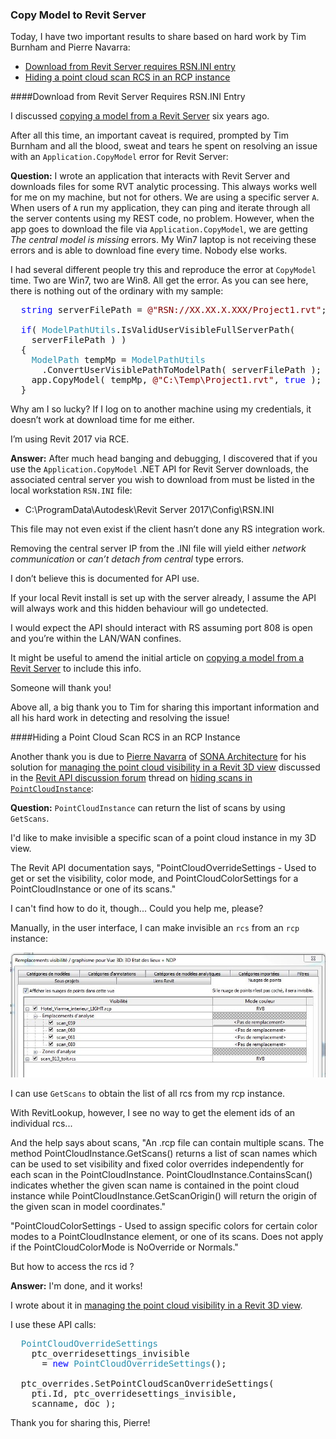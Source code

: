 <head>
<meta http-equiv="Content-Type" content="text/html; charset=utf-8">
<link rel="stylesheet" type="text/css" href="bc.css">
<!--
<script src="run_prettify.js" type="text/javascript"></script>
<script src="https://google-code-prettify.googlecode.com/svn/loader/run_prettify.js" type="text/javascript"></script>
-->
<script src="https://cdn.rawgit.com/google/code-prettify/master/loader/run_prettify.js" type="text/javascript"></script>
</head>

<!---

- email [Solved: Application.CopyModel error for Revit Server]

- [Manage the point cloud visibility in Revit 3D view](https://www.linkedin.com/pulse/manage-point-cloud-visibility-revit-3d-view-sonas-api-pierre-navarra)
  https://forums.autodesk.com/t5/revit-api-forum/hidding-scans-in-pointcloudinstance/m-p/7369983
  solution

 #RevitAPI @AutodeskRevit #bim #dynamobim @AutodeskForge #ForgeDevCon 

&ndash; 
...

--->

### Copy Model to Revit Server

Today, I have two important results to share based on hard work by Tim Burnham and Pierre Navarra:

- [Download from Revit Server requires RSN.INI entry](#2)
- [Hiding a point cloud scan RCS in an RCP instance](#3)

####<a name="2"></a>Download from Revit Server Requires RSN.INI Entry

I discussed [copying a model from a Revit Server](http://thebuildingcoder.typepad.com/blog/2011/12/copy-a-model-from-a-revit-server.html) six
years ago.

After all this time, an important caveat is required, prompted by Tim Burnham and all the blood, sweat and tears he spent on resolving an issue with an `Application.CopyModel` error for Revit Server:

**Question:** I wrote an application that interacts with Revit Server and downloads files for some RVT analytic processing.
This always works well for me on my machine, but not for others.
We are using a specific server `A`.  When users of `A` run my application, they can ping and iterate through all the server contents using my REST code, no problem.  However, when the app goes to download the file via `Application.CopyModel`, we are getting *The central model is missing* errors.  My Win7 laptop is not receiving these errors and is able to download fine every time.  Nobody else works.
 
I had several different people try this and reproduce the error at `CopyModel` time.  Two are Win7, two are Win8.  All get the error.  As you can see here, there is nothing out of the ordinary with my sample:

<pre class="code">
&nbsp;&nbsp;<span style="color:blue;">string</span>&nbsp;serverFilePath&nbsp;=&nbsp;<span style="color:maroon;">@&quot;RSN://XX.XX.X.XXX/Project1.rvt&quot;</span>;
 
&nbsp;&nbsp;<span style="color:blue;">if</span>(&nbsp;<span style="color:#2b91af;">ModelPathUtils</span>.IsValidUserVisibleFullServerPath(&nbsp;
&nbsp;&nbsp;&nbsp;&nbsp;serverFilePath&nbsp;)&nbsp;)
&nbsp;&nbsp;{
&nbsp;&nbsp;&nbsp;&nbsp;<span style="color:#2b91af;">ModelPath</span>&nbsp;tempMp&nbsp;=&nbsp;<span style="color:#2b91af;">ModelPathUtils</span>
&nbsp;&nbsp;&nbsp;&nbsp;&nbsp;&nbsp;.ConvertUserVisiblePathToModelPath(&nbsp;serverFilePath&nbsp;);
&nbsp;&nbsp;&nbsp;&nbsp;app.CopyModel(&nbsp;tempMp,&nbsp;<span style="color:maroon;">@&quot;C:\Temp\Project1.rvt&quot;</span>,&nbsp;<span style="color:blue;">true</span>&nbsp;);
&nbsp;&nbsp;}
</pre>

Why am I so lucky?  If I log on to another machine using my credentials, it doesn’t work at download time for me either.

I’m using Revit 2017 via RCE.
 
**Answer:** After much head banging and debugging, I discovered that if you use the `Application.CopyModel` .NET API for Revit Server downloads, the associated central server you wish to download from must be listed in the local workstation `RSN.INI` file:

- C:\ProgramData\Autodesk\Revit Server 2017\Config\RSN.INI

This file may not even exist if the client hasn’t done any RS integration work.

Removing the central server IP from the .INI file will yield either *network communication* or *can’t detach from central* type errors.   
 
I don’t believe this is documented for API use.

If your local Revit install is set up with the server already, I assume the API will always work and this hidden behaviour will go undetected.

I would expect the API should interact with RS assuming port 808 is open and you’re within the LAN/WAN confines.
 
It might be useful to amend the initial article
on [copying a model from a Revit Server](http://thebuildingcoder.typepad.com/blog/2011/12/copy-a-model-from-a-revit-server.html) to
include this info.

Someone will thank you!

Above all, a big thank you to Tim for sharing this important information and all his hard work in detecting and resolving the issue!


####<a name="3"></a>Hiding a Point Cloud Scan RCS in an RCP Instance

Another thank you is due
to [Pierre Navarra](https://fr.linkedin.com/in/pierre-navarra-62032a107)
of [SONA Architecture](http://www.sona-architecture.com) for
his solution
for [managing the point cloud visibility in a Revit 3D view](https://www.linkedin.com/pulse/manage-point-cloud-visibility-revit-3d-view-sonas-api-pierre-navarra) discussed in 
the [Revit API discussion forum](http://forums.autodesk.com/t5/revit-api-forum/bd-p/160) thread
on [hiding scans in `PointCloudInstance`](https://forums.autodesk.com/t5/revit-api-forum/hidding-scans-in-pointcloudinstance/m-p/7369983):

**Question:** `PointCloudInstance` can return the list of scans by using `GetScans`.

I'd like to make invisible a specific scan of a point cloud instance in my 3D view.

The Revit API documentation says, "PointCloudOverrideSettings - Used to get or set the visibility, color mode, and PointCloudColorSettings for a PointCloudInstance or one of its scans."

I can't find how to do it, though... Could you help me, please?

Manually, in the user interface, I can make invisible an `rcs` from an `rcp` instance:

<center>
<img src="img/rcs_visibility_in_rcp.jpg" alt="RCS visibility in RCP instance" width="793"/>
</center>

I can use `GetScans` to obtain the list of all rcs from my rcp instance.

With RevitLookup, however, I see no way to get the element ids of an individual rcs...
 
And the help says about scans, "An .rcp file can contain multiple scans. The method PointCloudInstance.GetScans() returns a list of scan names which can be used to set visibility and fixed color overrides independently for each scan in the PointCloudInstance. PointCloudInstance.ContainsScan() indicates whether the given scan name is contained in the point cloud instance while PointCloudInstance.GetScanOrigin() will return the origin of the given scan in model coordinates."
 
"PointCloudColorSettings - Used to assign specific colors for certain color modes to a PointCloudInstance element, or one of its scans. Does not apply if the PointCloudColorMode is NoOverride or Normals."

But how to access the rcs id ?

**Answer:** I'm done, and it works!

I wrote about it
in [managing the point cloud visibility in a Revit 3D view](https://www.linkedin.com/pulse/manage-point-cloud-visibility-revit-3d-view-sonas-api-pierre-navarra).

I use these API calls:

<pre class="code">
&nbsp;&nbsp;<span style="color:#2b91af;">PointCloudOverrideSettings</span>
&nbsp;&nbsp;&nbsp;&nbsp;ptc_overridesettings_invisible
&nbsp;&nbsp;&nbsp;&nbsp;&nbsp;&nbsp;=&nbsp;<span style="color:blue;">new</span>&nbsp;<span style="color:#2b91af;">PointCloudOverrideSettings</span>();
 
&nbsp;&nbsp;ptc_overrides.SetPointCloudScanOverrideSettings(
&nbsp;&nbsp;&nbsp;&nbsp;pti.Id,&nbsp;ptc_overridesettings_invisible,
&nbsp;&nbsp;&nbsp;&nbsp;scanname,&nbsp;doc&nbsp;);
</pre>
 
Thank you for sharing this, Pierre!
